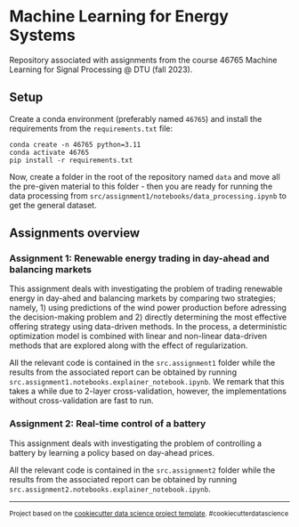 Machine Learning for Energy Systems
==============================

Repository associated with assignments from the course 46765 Machine Learning for Signal Processing @ DTU (fall 2023).

## Setup
Create a conda environment (preferably named `46765`) and install the requirements from the `requirements.txt` file:
```
conda create -n 46765 python=3.11
conda activate 46765
pip install -r requirements.txt
```

Now, create a folder in the root of the repository named `data` and move all the pre-given material to this folder - then you are ready for running the data processing from `src/assignment1/notebooks/data_processing.ipynb` to get the general dataset.

Assignments overview
------------
### __Assignment 1:__ Renewable energy trading in day-ahead and balancing markets

This assignment deals with investigating the problem of trading renewable energy in day-ahed and balancing markets by comparing two strategies; namely, 1) using predictions of the wind power production before adressing the decision-making problem and 2) directly determining the most effective offering strategy using data-driven methods. In the process, a deterministic optimization model is combined with linear and non-linear data-driven methods that are explored along with the effect of regularization.

All the relevant code is contained in the `src.assignment1` folder while the results from the associated report can be obtained by running `src.assignment1.notebooks.explainer_notebook.ipynb`. We remark that this takes a while due to 2-layer cross-validation, however, the implementations without cross-validation are fast to run.

### __Assignment 2:__ Real-time control of a battery

This assignment deals with investigating the problem of controlling a battery by learning a policy based on day-ahead prices.

All the relevant code is contained in the `src.assignment2` folder while the results from the associated report can be obtained by running `src.assignment2.notebooks.explainer_notebook.ipynb`.

--------

<p><small>Project based on the <a target="_blank" href="https://drivendata.github.io/cookiecutter-data-science/">cookiecutter data science project template</a>. #cookiecutterdatascience</small></p>
